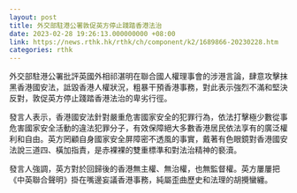 ```yaml
---
layout: post
title: 外交部駐港公署敦促英方停止踐踏香港法治
date: 2023-02-28 19:26:13.000000000 +08:00
link: https://news.rthk.hk/rthk/ch/component/k2/1689866-20230228.htm
categories: rthk
---
```


外交部駐港公署批評英國外相祁湛明在聯合國人權理事會的涉港言論，肆意攻擊抹黑香港國安法，詆毀香港人權狀況，粗暴干預香港事務，對此表示強烈不滿和堅決反對，敦促英方停止踐踏香港法治的卑劣行徑。 
 
發言人表示，香港國安法針對嚴重危害國家安全的犯罪行為，依法打擊極少數從事危害國家安全活動的違法犯罪分子，有效保障絕大多數香港居民依法享有的廣泛權利和自由。英方罔顧自身國家安全屏障密不透風的事實，戴著有色眼鏡對香港國安法說三道四、橫加指責，是赤裸裸的雙重標準和對法治精神的褻瀆。

發言人強調，英方對於回歸後的香港無主權、無治權，也無監督權。英方屢屢把《中英聯合聲明》掛在嘴邊妄議香港事務，純屬歪曲歷史和法理的胡攪蠻纏。
  　
